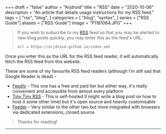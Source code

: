 +++
draft = "false"
author = "Arjdroid"
title = "RSS"
date = "2020-10-06"
description = "An article that details usage instructions for my RSS feed."
tags = [
    "rss",
    "blog",
]
categories = [
    "blog",
    "syntax",
]
series = ["RSS Guide"]
aliases = ["RSS-Guide"]
image = "P1181064.JPG"
+++

> If you wish to subscribe to my [RSS](https://en.wikipedia.org/wiki/RSS) feed so that you may be alerted to new blog posts quickly, you may enter this as the feed's URL:
>
> ```xml
> url = https://arjdroid.github.io/index.xml
> ```

Once you enter this as the URL for the RSS feed reader, it will automatically fetch the RSS feed from this website.

These are some of my favourite RSS feed readers (although I'm still sad that Google Reader is dead) -

- [Feedly](https://feedly.com/i/welcome) - This one has a free and paid tier but either way, it's really convenient and accessible from almost every platform
- [Tiny Tiny RSS](https://tt-rss.org/) - This is self-hosted (I might write a blog post on how to host it some other time) but it's open source and heavily customisable
- [Feeder](https://feeder.co/) - Very similar to the other two but more integrated with browsers via dedicated extensions, closed source

> Thanks for reading!

---
